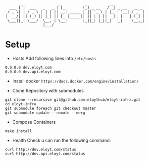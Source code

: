 ```
       _                _           _          __              
  ___ | |  ___   _   _ | |_        (_) _ __   / _| _ __   __ _ 
 / _ \| | / _ \ | | | || __| _____ | || '_ \ | |_ | '__| / _` |
|  __/| || (_) || |_| || |_ |_____|| || | | ||  _|| |   | (_| |
 \___||_| \___/  \__, | \__|       |_||_| |_||_|  |_|    \__,_|
                 |___/                                         
```

# Setup
* Hosts
Add following lines into `/etc/hosts`
```
0.0.0.0 dev.eloyt.com
0.0.0.0 dev.api.eloyt.com
```

* Install docker `https://docs.docker.com/engine/installation/`

* Clone Repository with submodules
```
git clone --recursive git@github.com:eloythub/eloyt-infra.git
cd eloyt-infra
git submodule foreach git checkout master
git submodule update --remote --merg
```

* Compose Containers
```
make install
```

* Health Check
u can run the following command:
```
curl http://dev.eloyt.com/status
curl http://dev.api.eloyt.com/status
```
